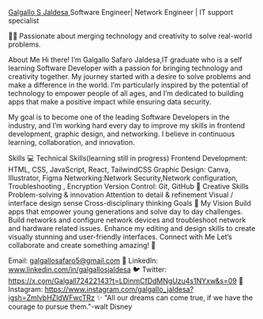 [Galgallo S Jaldesa
](https://github.com/Galgallo-saf/Galgallo-saf/tree/main)Software Engineer| Network Engineer | IT support specialist 

👩‍💻 Passionate about merging technology and creativity to solve real-world problems.

About Me
Hi there! I’m Galgallo Safaro Jaldesa,IT graduate who is a self learning Software Developer with a passion for bringing technology and creativity together. My journey started with a desire to solve problems and make a difference in the world. I’m particularly inspired by the potential of technology to empower people of all ages, and I’m dedicated to building apps that make a positive impact while ensuring data security.

My goal is to become one of the leading  Software Developers in the industry, and I’m working hard every day to improve my skills in frontend development, graphic design, and networking. I believe in continuous learning, collaboration, and innovation.

Skills
💻 Technical Skills(learning still in progress)
Frontend Development: HTML, CSS, JavaScript, React, TailwindCSS
Graphic Design: Canva, Illustrator, Figma
Networking:Network Security,Network configuration, Troubleshooting , Encryption
Version Control: Git, GitHub
🎨 Creative Skills
Problem-solving & innovation
Attention to detail & refinement
Visual / interface design sense
Cross-disciplinary thinking
Goals
🌟 My Vision
Build apps that empower young generations and solve day to day challenges.
Build networks and configure network devices and troubleshoot network and hardware related issues.
Enhance my editing and design skills to create visually stunning and user-friendly interfaces.
Connect with Me
Let’s collaborate and create something amazing! 🌟

Email: galgallosafaro5@gmail.com
💼 LinkedIn: www.linkedin.com/in/galgallosjaldesa
🐦 Twitter: https://x.com/Galgall72422143?t=LDinmCfDdMNgUzu4s1NYxw&s=09
📸 Instagram: https://www.instagram.com/galgallo_jaldesa?igsh=ZmlvbHZldWFwcTRz
✨ "All our dreams can come true, if we have the courage to pursue them."-walt Disney

